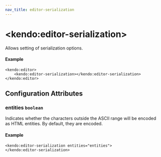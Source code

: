 ```yaml
---
nav_title: editor-serialization
---
```


# \<kendo:editor-serialization\>

Allows setting of serialization options.

#### Example
    <kendo:editor>
        <kendo:editor-serialization></kendo:editor-serialization>
    </kendo:editor>

## Configuration Attributes

### entities `boolean`

Indicates whether the characters outside the ASCII range will be encoded as HTML entities. By default, they are encoded.

#### Example
    <kendo:editor-serialization entities="entities">
    </kendo:editor-serialization>

